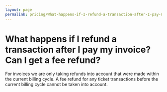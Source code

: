 ```yaml
---
layout: page
permalink: pricing/What-happens-if-I-refund-a-transaction-after-I-pay-my-invoice-Can-I-get-a-fee-refund
---
```

# What happens if I refund a transaction after I pay my invoice? Can I get a fee refund?

For invoices we are only taking refunds into account that were made within the current billing cycle. A fee refund for any ticket transactions before the current billing cycle cannot be taken into account.
